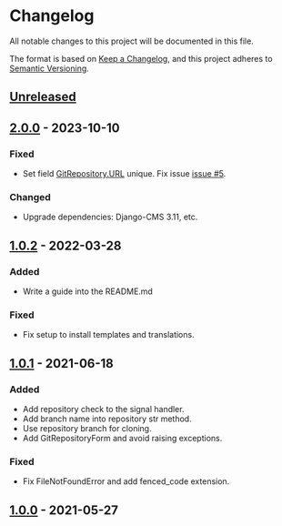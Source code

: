 # Changelog

All notable changes to this project will be documented in this file.

The format is based on [Keep a Changelog](https://keepachangelog.com/en/1.1.0/),
and this project adheres to [Semantic Versioning](https://semver.org/spec/v2.0.0.html).

## [Unreleased]

## [2.0.0] - 2023-10-10

### Fixed

- Set field [GitRepository.URL] unique. Fix issue [issue #5].

### Changed

- Upgrade dependencies: Django-CMS 3.11, etc.

## [1.0.2] - 2022-03-28

### Added

- Write a guide into the README.md

### Fixed

- Fix setup to install templates and translations.

## [1.0.1] - 2021-06-18

### Added

- Add repository check to the signal handler.
- Add branch name into repository str method.
- Use repository branch for cloning.
- Add GitRepositoryForm and avoid raising exceptions.

### Fixed

- Fix FileNotFoundError and add fenced_code extension.

## [1.0.0] - 2021-05-27


[unreleased]: https://github.com/CZ-NIC/djangocms-git-md-page/compare/2.0.0...main
[2.0.0]: https://github.com/CZ-NIC/djangocms-git-md-page/compare/1.0.2...2.0.0
[1.0.2]: https://github.com/CZ-NIC/djangocms-git-md-page/compare/1.0.1...1.0.2
[1.0.1]: https://github.com/CZ-NIC/djangocms-git-md-page/compare/1.0.0...1.0.1
[1.0.0]: https://github.com/CZ-NIC/djangocms-git-md-page/releases/tag/1.0.0

[issue #5]: https://github.com/CZ-NIC/djangocms-git-md-page/issues/5
[GitRepository.URL]: https://github.com/CZ-NIC/djangocms-git-md-page/blob/main/git_md_page/models/git_plugins.py#L11
